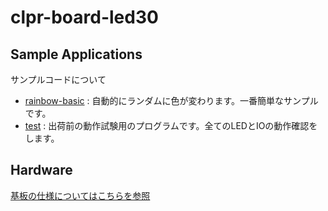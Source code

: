 # clpr-board-led30

## Sample Applications
サンプルコードについて

- [rainbow-basic](./rainbow-basic) : 自動的にランダムに色が変わります。一番簡単なサンプルです。
- [test](./test) : 出荷前の動作試験用のプログラムです。全てのLEDとIOの動作確認をします。

## Hardware

[基板の仕様についてはこちらを参照](./hardware/specs.md)


